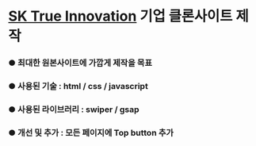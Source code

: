 # [SK True Innovation](https://www.true-inno.com/ko/main.do) 기업 클론사이트 제작

### ● 최대한 원본사이트에 가깝게 제작을 목표   

### ● 사용된 기술 : html / css / javascript   

### ● 사용된 라이브러리 : swiper / gsap   

### ● 개선 및 추가 : 모든 페이지에 Top button 추가
